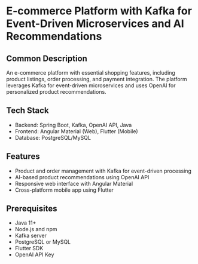 # E-commerce Platform with Kafka for Event-Driven Microservices and AI Recommendations

## Common Description
An e-commerce platform with essential shopping features, including product listings, order processing, and payment integration. The platform leverages Kafka for event-driven microservices and uses OpenAI for personalized product recommendations.

## Tech Stack
- Backend: Spring Boot, Kafka, OpenAI API, Java
- Frontend: Angular Material (Web), Flutter (Mobile)
- Database: PostgreSQL/MySQL

## Features
- Product and order management with Kafka for event-driven processing
- AI-based product recommendations using OpenAI API
- Responsive web interface with Angular Material
- Cross-platform mobile app using Flutter

## Prerequisites
- Java 11+
- Node.js and npm
- Kafka server
- PostgreSQL or MySQL
- Flutter SDK
- OpenAI API Key
